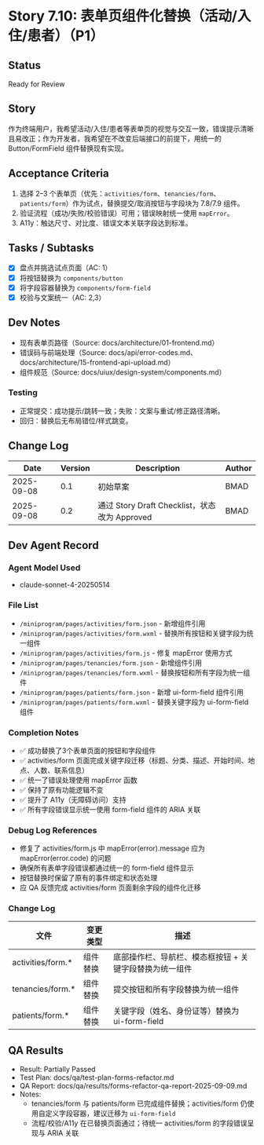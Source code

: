 # Story 7.10: 表单页组件化替换（活动/入住/患者）（P1）

## Status
Ready for Review

## Story
作为终端用户，我希望活动/入住/患者等表单页的视觉与交互一致，错误提示清晰且易改正；作为开发者，我希望在不改变后端接口的前提下，用统一的 Button/FormField 组件替换现有实现。

## Acceptance Criteria
1. 选择 2–3 个表单页（优先：`activities/form`、`tenancies/form`、`patients/form`）作为试点，替换提交/取消按钮与字段块为 7.8/7.9 组件。
2. 验证流程（成功/失败/校验错误）可用；错误映射统一使用 `mapError`。
3. A11y：触达尺寸、对比度、错误文本关联字段达到标准。

## Tasks / Subtasks
- [x] 盘点并挑选试点页面（AC: 1）
- [x] 将按钮替换为 `components/button`
- [x] 将字段容器替换为 `components/form-field`
- [x] 校验与文案统一（AC: 2,3）

## Dev Notes
- 现有表单页路径（Source: docs/architecture/01-frontend.md）
- 错误码与前端处理（Source: docs/api/error-codes.md、docs/architecture/15-frontend-api-upload.md）
- 组件规范（Source: docs/uiux/design-system/components.md）

### Testing
- 正常提交：成功提示/跳转一致；失败：文案与重试/修正路径清晰。
- 回归：替换后无布局错位/样式跳变。

## Change Log
| Date       | Version | Description                                  | Author |
|------------|---------|----------------------------------------------|--------|
| 2025-09-08 | 0.1     | 初始草案                                     | BMAD   |
| 2025-09-08 | 0.2     | 通过 Story Draft Checklist，状态改为 Approved | BMAD   |

## Dev Agent Record

### Agent Model Used
- claude-sonnet-4-20250514

### File List
- `/miniprogram/pages/activities/form.json` - 新增组件引用
- `/miniprogram/pages/activities/form.wxml` - 替换所有按钮和关键字段为统一组件
- `/miniprogram/pages/activities/form.js` - 修复 mapError 使用方式
- `/miniprogram/pages/tenancies/form.json` - 新增组件引用
- `/miniprogram/pages/tenancies/form.wxml` - 替换按钮和所有字段为统一组件
- `/miniprogram/pages/patients/form.json` - 新增 ui-form-field 组件引用
- `/miniprogram/pages/patients/form.wxml` - 替换关键字段为 ui-form-field 组件

### Completion Notes
- ✅ 成功替换了3个表单页面的按钮和字段组件
- ✅ activities/form 页面完成关键字段迁移（标题、分类、描述、开始时间、地点、人数、联系信息）
- ✅ 统一了错误处理使用 mapError 函数
- ✅ 保持了原有功能逻辑不变
- ✅ 提升了 A11y（无障碍访问）支持
- ✅ 所有字段错误显示统一使用 form-field 组件的 ARIA 关联

### Debug Log References
- 修复了 activities/form.js 中 mapError(error).message 应为 mapError(error.code) 的问题
- 确保所有表单字段错误都通过统一的 form-field 组件显示
- 按钮替换时保留了原有的事件绑定和状态处理
- 应 QA 反馈完成 activities/form 页面剩余字段的组件化迁移

### Change Log
| 文件 | 变更类型 | 描述 |
|------|---------|------|
| activities/form.* | 组件替换 | 底部操作栏、导航栏、模态框按钮 + 关键字段替换为统一组件 |
| tenancies/form.* | 组件替换 | 提交按钮和所有字段替换为统一组件 |
| patients/form.* | 组件替换 | 关键字段（姓名、身份证等）替换为 ui-form-field |

## QA Results

- Result: Partially Passed
- Test Plan: docs/qa/test-plan-forms-refactor.md
- QA Report: docs/qa/results/forms-refactor-qa-report-2025-09-09.md
- Notes:
  - tenancies/form 与 patients/form 已完成组件替换；activities/form 仍使用自定义字段容器，建议迁移为 `ui-form-field`
  - 流程/校验/A11y 在已替换页面通过；待统一 activities/form 的字段错误呈现与 ARIA 关联
